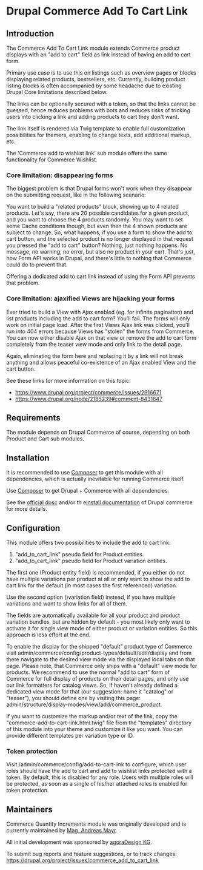 Drupal Commerce Add To Cart Link
================================

## Introduction

The Commerce Add To Cart Link module extends Commerce product displays with an
"add to cart" field as link instead of having an add to cart form.

Primary use case is to use this on listings such as overview pages or blocks
displaying related products, bestsellers, etc. Currently, building product
listing blocks is often accompanied by some headache due to existing Drupal
Core limitations described below.

The links can be optionally secured with a token, so that the links cannot be
guessed, hence reduces problems with bots and reduces risks of tricking users
into clicking a link and adding products to cart they don't want.

The link itself is rendered via Twig template to enable full customization
possibilities for themers, enabling to change texts, add additional markup, etc.

The 'Commerce add to wishlist link' sub module offers the same functionality for
Commerce Wishlist.

### Core limitation: disappearing forms

The biggest problem is that Drupal forms won't work when they disappear on the
submitting request, like in the following scenario:

You want to build a "related products" block, showing up to 4 related products.
Let's say, there are 20 possible candidates for a given product, and you want to
choose the 4 products randomly. You may want to set some Cache conditions
though, but even then the 4 shown products are subject to change. So, what
happens, if you use a form to show the add to cart button, and the selected
product is no longer displayed in that request you pressed the "add to cart"
button? Nothing, just nothing happens. No message, no warning, no error, but
also no product in your cart. That's just, how Form API works in Drupal, and
there's little to nothing that Commerce could do to prevent that.

Offering a dedicated add to cart link instead of using the Form API prevents
that problem.

### Core limitation: ajaxified Views are hijacking your forms

Ever tried to build a View with Ajax enabled (eg. for infinite pagination) and
list products including the add to cart form? You'll fail. The forms will only
work on initial page load. After the first Views Ajax link was clicked, you'll
run into 404 errors because Views has "stolen" the forms from Commerce. You can
now either disable Ajax on that view or remove the add to cart form completely
from the teaser view mode and only link to the detail page.

Again, eliminating the form here and replacing it by a link will not break
anything and allows peaceful co-existence of an Ajax enabled View and the cart
button.

See these links for more information on this topic:

* https://www.drupal.org/project/commerce/issues/2916671
* https://www.drupal.org/node/2185239#comment-8431647

## Requirements

The module depends on Drupal Commerce of course, depending on both Product and
Cart sub modules.

## Installation

It is recommended to use [Composer](https://getcomposer.org/) to get this module
with all dependencies, which is actually inevitable for running Commerce itself.

Use [Composer](https://getcomposer.org/) to get Drupal + Commerce with all dependencies.

See the [official dosc](https://www.drupal.org/docs/8/extending-drupal-8/installing-modules-composer-dependencies)
and/or th e[install documentation](https://docs.drupalcommerce.org/commerce2/developer-guide/install-update/installation)
of Drupal commerce for more details.

## Configuration

This module offers two possibilities to include the add to cart link:

1. "add_to_cart_link" pseudo field for Product entities.
2. "add_to_cart_link" pseudo field for Product variation entities.

The first one (Product entity field) is recommended, if you either do not have
multiple variations per product at all or only want to show the add to cart link
for the default (in most cases the first referenced) variation.

Use the second option ()variation field) instead, if you have multiple
variations and want to show links for all of them.

The fields are automatically available for all your product and product
variation bundles, but are hidden by default - you most likely only want to
activate it for single view mode of either product or variation entities. So
this approach is less effort at the end.

To enable the display for the shipped "default" product type of Commerce visit
admin/commerce/config/product-types/default/edit/display and from there
navigate to the desired view mode via the displayed local tabs on that page.
Please note, that Commerce only ships with a "default" view mode for products.
We recommend to use the normal "add to cart" form of Commerce for full display
of products on their detail pages, and only use our link formatters for
catalog views. So, if haven't already defined a dedicated view mode for that
(our suggestion: name it "catalog" or "teaser"), you should define one by
visiting this page: admin/structure/display-modes/view/add/commerce_product.

If you want to customize the markup and/or text of the link, copy the
"commerce-add-to-cart-link.html.twig" file from the "templates" directory of
this module into your theme and customize it like you want. You can provide
different templates per variation type or ID.

### Token protection

Visit /admin/commerce/config/add-to-cart-link to configure, which user roles
should have the add to cart and add to wishlist links protected with a token.
By default, this is disabled for any role. Users with multiple roles will be
protected, as soon as a single of his/her attached roles is enabled for token
protection.

## Maintainers

Commerce Quantity Increments module was originally developed and is currently
maintained by [Mag. Andreas Mayr](https://www.drupal.org/u/agoradesign).

All initial development was sponsored by
[agoraDesign KG](https://www.agoradesign.at).

To submit bug reports and feature suggestions, or to track changes:
  https://drupal.org/project/issues/commerce_add_to_cart_link
